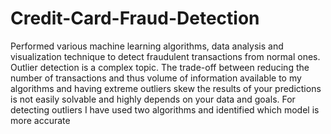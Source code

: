 # Credit-Card-Fraud-Detection
Performed various machine learning algorithms, data analysis and    visualization technique to detect fraudulent transactions from normal ones.
Outlier detection is a complex topic. The trade-off between reducing the number of transactions and thus volume of information available to my algorithms and having extreme outliers skew the results of your predictions is not easily solvable and highly depends on your data and goals.
For detecting outliers I have used two algorithms and identified which model is more accurate

